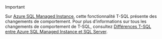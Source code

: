 > [!IMPORTANT]  
> Sur [Azure SQL Managed Instance](/azure/sql-database/sql-database-managed-instance), cette fonctionnalité T-SQL présente des changements de comportement. Pour plus d’informations sur tous les changements de comportement de T-SQL, consultez [Différences T-SQL entre Azure SQL Managed Instance et SQL Server](/azure/sql-database/sql-database-managed-instance-transact-sql-information).